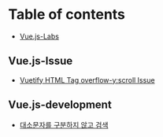 # Table of contents

* [Vue.js-Labs](README.md)

## Vue.js-Issue

* [Vuetify HTML Tag overflow-y:scroll Issue](vue.js-issue/vuetify-html-tag-overflow-y-scroll-issue.md)

## Vue.js-development

* [대소문자를 구분하지 않고 검색](vue.js-development/undefined.md)

